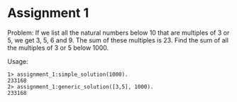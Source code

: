# Assignment 1

Problem:
	If we list all the natural numbers below 10 that are multiples of 3 or 5, we get 3, 5, 6 and 9. The sum of these multiples is 23.
	Find the sum of all the multiples of 3 or 5 below 1000.


Usage:
```
1> assignment_1:simple_solution(1000).
233168
2> assignment_1:generic_solution([3,5], 1000).
233168
```